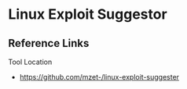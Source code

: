 # Linux Exploit Suggestor

## Reference Links
Tool Location
- https://github.com/mzet-/linux-exploit-suggester